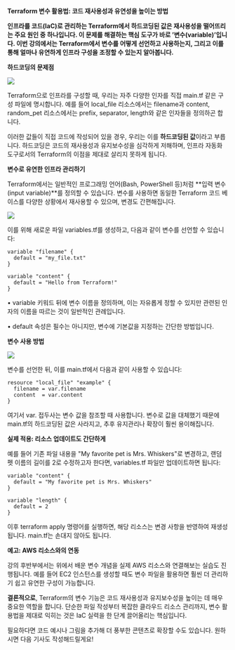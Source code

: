 
**Terraform 변수 활용법: 코드 재사용성과 유연성을 높이는 방법**

**인프라를 코드(IaC)로 관리하는 Terraform에서 하드코딩된 값은 재사용성을 떨어뜨리는 주요 원인 중 하나입니다. 이 문제를 해결하는 핵심 도구가 바로 ’변수(variable)’입니다. 이번 강의에서는 Terraform에서 변수를 어떻게 선언하고 사용하는지, 그리고 이를 통해 얼마나 유연하게 인프라 구성을 조정할 수 있는지 알아봅니다.**


**하드코딩의 문제점**

![](Pasted%20image%2020250414154605.png)

Terraform으로 인프라를 구성할 때, 우리는 자주 다양한 인자를 직접 main.tf 같은 구성 파일에 명시합니다. 예를 들어 local_file 리소스에서는 filename과 content, random_pet 리소스에서는 prefix, separator, length와 같은 인자들을 정의하곤 합니다.

이러한 값들이 직접 코드에 작성되어 있을 경우, 우리는 이를 **하드코딩된 값**이라고 부릅니다. 하드코딩은 코드의 재사용성과 유지보수성을 심각하게 저해하며, 인프라 자동화 도구로서의 Terraform의 이점을 제대로 살리지 못하게 됩니다.

**변수로 유연한 인프라 관리하기**

Terraform에서는 일반적인 프로그래밍 언어(Bash, PowerShell 등)처럼 **입력 변수(input variable)**를 정의할 수 있습니다. 변수를 사용하면 동일한 Terraform 코드 베이스를 다양한 상황에서 재사용할 수 있으며, 변경도 간편해집니다.

![](Pasted%20image%2020250414154625.png)

이를 위해 새로운 파일 variables.tf를 생성하고, 다음과 같이 변수를 선언할 수 있습니다:

```
variable "filename" {
  default = "my_file.txt"
}

variable "content" {
  default = "Hello from Terraform!"
}
```

• variable 키워드 뒤에 변수 이름을 정의하며, 이는 자유롭게 정할 수 있지만 관련된 인자의 이름을 따르는 것이 일반적인 관례입니다.

• default 속성은 필수는 아니지만, 변수에 기본값을 지정하는 간단한 방법입니다.


**변수 사용 방법**

![](Pasted%20image%2020250414154640.png)

변수를 선언한 뒤, 이를 main.tf에서 다음과 같이 사용할 수 있습니다:

```
resource "local_file" "example" {
  filename = var.filename
  content  = var.content
}
```

여기서 var. 접두사는 변수 값을 참조할 때 사용합니다. 변수로 값을 대체했기 때문에 main.tf의 하드코딩된 값은 사라지고, 추후 유지관리나 확장이 훨씬 용이해집니다.

**실제 적용: 리소스 업데이트도 간단하게**

예를 들어 기존 파일 내용을 "My favorite pet is Mrs. Whiskers"로 변경하고, 랜덤 펫 이름의 길이를 2로 수정하고자 한다면, variables.tf 파일만 업데이트하면 됩니다:

```
variable "content" {
  default = "My favorite pet is Mrs. Whiskers"
}

variable "length" {
  default = 2
}
```

이후 terraform apply 명령어를 실행하면, 해당 리소스는 변경 사항을 반영하여 재생성됩니다. main.tf는 손대지 않아도 됩니다.

**예고: AWS 리소스와의 연동**

강의 후반부에서는 위에서 배운 변수 개념을 실제 AWS 리소스와 연결해보는 실습도 진행됩니다. 예를 들어 EC2 인스턴스를 생성할 때도 변수 파일을 활용하면 훨씬 더 관리하기 쉽고 유연한 구성이 가능합니다.

**결론적으로**, Terraform의 변수 기능은 코드 재사용성과 유지보수성을 높이는 데 매우 중요한 역할을 합니다. 단순한 파일 작성부터 복잡한 클라우드 리소스 관리까지, 변수 활용법을 제대로 익히는 것은 IaC 실력을 한 단계 끌어올리는 핵심입니다.

필요하다면 코드 예시나 그림을 추가해 더 풍부한 콘텐츠로 확장할 수도 있습니다. 원하시면 다음 기사도 작성해드릴게요!